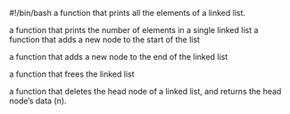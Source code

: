 #!/bin/bash
a function that prints all the elements of a linked list.

a function that prints the number of elements in a single linked list
a function that adds a new node to the start of the list

a function that adds a new node to the end of the linked list

a function that frees the linked list

a function that deletes the head node of a linked list, and returns the head node’s data (n).
